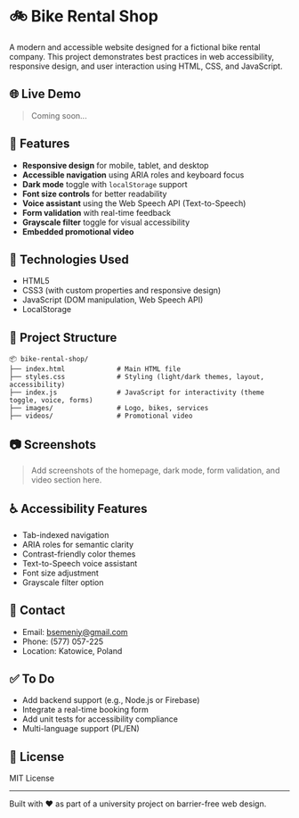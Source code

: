 
# 🚲 Bike Rental Shop

A modern and accessible website designed for a fictional bike rental company. This project demonstrates best practices in web accessibility, responsive design, and user interaction using HTML, CSS, and JavaScript.

## 🌐 Live Demo

> Coming soon...

## 📌 Features

- **Responsive design** for mobile, tablet, and desktop
- **Accessible navigation** using ARIA roles and keyboard focus
- **Dark mode** toggle with `localStorage` support
- **Font size controls** for better readability
- **Voice assistant** using the Web Speech API (Text-to-Speech)
- **Form validation** with real-time feedback
- **Grayscale filter** toggle for visual accessibility
- **Embedded promotional video**

## 🧱 Technologies Used

- HTML5
- CSS3 (with custom properties and responsive design)
- JavaScript (DOM manipulation, Web Speech API)
- LocalStorage

## 📁 Project Structure

```
📦 bike-rental-shop/
├── index.html             # Main HTML file
├── styles.css             # Styling (light/dark themes, layout, accessibility)
├── index.js               # JavaScript for interactivity (theme toggle, voice, forms)
├── images/                # Logo, bikes, services
├── videos/                # Promotional video
```

## 📷 Screenshots

> Add screenshots of the homepage, dark mode, form validation, and video section here.

## ♿ Accessibility Features

- Tab-indexed navigation
- ARIA roles for semantic clarity
- Contrast-friendly color themes
- Text-to-Speech voice assistant
- Font size adjustment
- Grayscale filter option

## 📨 Contact

- Email: bsemeniy@gmail.com
- Phone: (577) 057-225
- Location: Katowice, Poland

## ✅ To Do

- Add backend support (e.g., Node.js or Firebase)
- Integrate a real-time booking form
- Add unit tests for accessibility compliance
- Multi-language support (PL/EN)

## 🧾 License

MIT License

---

Built with ❤️ as part of a university project on barrier-free web design.
